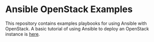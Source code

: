 # Ansible OpenStack Examples

This repository contains examples playbooks for using Ansible with
OpenStack.  A basic tutorial of using Ansible to deploy an OpenStack
instance is [here](tutorial/README.md).

